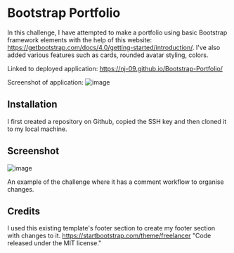 # Bootstrap Portfolio
In this challenge, I have attempted to make a portfolio using basic Bootstrap framework elements with the help of this website: https://getbootstrap.com/docs/4.0/getting-started/introduction/.
I've also added various features such as cards, rounded avatar styling, colors.

Linked to deployed application: https://nj-09.github.io/Bootstrap-Portfolio/

Screenshot of application: ![image](https://user-images.githubusercontent.com/119903128/223219257-43bf5873-c8d7-448a-937f-17dc8a324fb2.png)

## Installation
I first created a repository on Github, copied the SSH key and then cloned it to my local machine.

## Screenshot
![image](https://user-images.githubusercontent.com/119903128/212469992-c75d3210-15c3-4059-bda3-56a764c52d5e.png)

An example of the challenge where it has a comment workflow to organise changes.

## Credits
I used this existing template's footer section to create my footer section with changes to it.
https://startbootstrap.com/theme/freelancer
"Code released under the MIT license."


